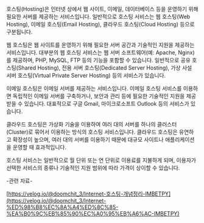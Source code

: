 호스팅(Hosting)은 인터넷 상에서 웹 사이트, 이메일, 데이터베이스 등을 운영하기 위해 필요한 서버를 제공하는 서비스입니다. 일반적으로 호스팅 서비스는 웹 호스팅(Web Hosting), 이메일 호스팅(Email Hosting), 클라우드 호스팅(Cloud Hosting) 등으로 구분됩니다.

웹 호스팅은 웹 사이트를 운영하기 위해 필요한 서버 공간과 기술적인 지원을 제공하는 서비스입니다. 대부분의 웹 호스팅 서비스는 웹 서버 소프트웨어(예: Apache, Nginx)를 제공하며, PHP, MySQL, FTP 등의 기능을 포함할 수 있습니다. 일반적으로 공유 호스팅(Shared Hosting), 전용 서버 호스팅(Dedicated Server Hosting), 가상 사설 서버 호스팅(Virtual Private Server Hosting) 등의 서비스가 있습니다.

이메일 호스팅은 이메일 서버를 제공하는 서비스입니다. 이메일 호스팅 서비스를 이용하면 독립적인 이메일 서버를 구축하거나, 보안과 관리 등에 필요한 기술적인 지원을 제공받을 수 있습니다. 대표적으로 구글 Gmail, 마이크로소프트 Outlook 등의 서비스가 있습니다.

클라우드 호스팅은 가상화 기술을 이용하여 여러 대의 서버를 하나의 클러스터(Cluster)로 묶어서 이용하는 방식의 호스팅 서비스입니다. 클라우드 호스팅은 유연하고 확장성이 높으며, 여러 대의 서버를 이용하기 때문에 대규모 사이트나 애플리케이션을 운영할 때 효과적입니다.

호스팅 서비스는 일반적으로 월 단위 또는 연 단위로 이용료를 지불하게 되며, 이용자가 선택한 서비스의 종류나 기술적인 지원 범위에 따라 가격이 상이할 수 있습니다.

-관련 자료-

[https://velog.io/@doomchit_3/Internet-호스팅-개념정리-IMBETPY](https://velog.io/@doomchit_3/Internet-%ED%98%B8%EC%8A%A4%ED%8C%85-%EA%B0%9C%EB%85%90%EC%A0%95%EB%A6%AC-IMBETPY)
